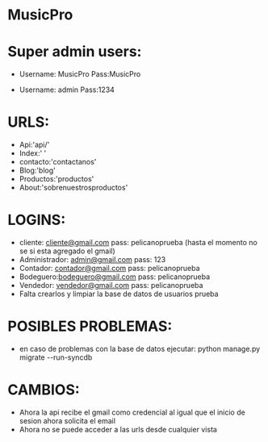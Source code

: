 # MusicPro
Super admin users:
=
- Username: MusicPro
Pass:MusicPro

- Username: admin
Pass:1234

URLS: 
=
- Api:'api/'
- Index:' '
- contacto:'contactanos'
- Blog:'blog'
- Productos:'productos'
- About:'sobrenuestrosproductos'

LOGINS:
=
- cliente: cliente@gmail.com pass: pelicanoprueba (hasta el momento no se si esta agregado el gmail)
- Administrador:  admin@gmail.com pass: 123 
- Contador: contador@gmail.com pass: pelicanoprueba
- Bodeguero:bodeguero@gmail.com pass: pelicanoprueba
- Vendedor: vendedor@gmail.com pass: pelicanoprueba
- Falta crearlos y limpiar la base de datos de usuarios prueba 

POSIBLES PROBLEMAS:
=
- en caso de problemas con la base de datos ejecutar: python manage.py migrate --run-syncdb

CAMBIOS:
=
- Ahora la api recibe el gmail como credencial al igual que el inicio de sesion ahora solicita el email
- Ahora no se puede acceder a las urls desde cualquier vista
